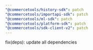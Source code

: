 ```yaml
---
"@commercetools/history-sdk": patch
"@commercetools/importapi-sdk": patch
"@commercetools/ml-sdk": patch
"@commercetools/platform-sdk": patch
"@commercetools/sdk-client-v2": patch
---
```


fix(deps): update all dependencies
